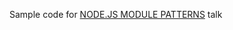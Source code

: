 Sample code for [NODE.JS MODULE PATTERNS](http://darrenderidder.github.io/talks/ModulePatterns/) talk
